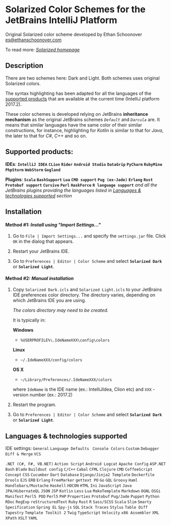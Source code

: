Solarized Color Schemes for the JetBrains IntelliJ Platform
===============================================

Original Solarized color scheme developed by Ethan Schoonover <es@ethanschoonover.com> 
 
To read more: *[Solarized homepage](http://ethanschoonover.com/solarized)*

Description
------------

There are two schemes here: Dark and Light. Both schemes uses original Solarized colors.

The syntax highlighting has been adapted for all the languages of the [supported products](#sp_head)
 that are available at the current time (IntelliJ platform 2017.2).

These color schemes is developed relying on JetBrains **inheritance mechanism** as 
 the original JetBrains schemes *`Default`* and *`Darcula`* are. It means that similar languages
 have the same color of their similar constructions, for instance, highlighting
 for *Kotlin* is similar to that for *Java*, the later to that for *C#*, *C++* and so on.

<a name="sp_head"></a>Supported products: 
------------
**IDEs**:
**`IntelliJ IDEA`**
**`CLion`**
**`Rider`**
**`Android Studio`**
**`DataGrip`**
**`PyCharm`**
**`RubyMine`**
**`PhpStorm`**
**`WebStorm`**
**`Gogland`**

**Plugins**:
**`Scala`**
**`BashSupport`**
**`Lua`**
**`CMD support`**
**`Pug (ex-Jade)`**
**`Erlang`**
**`Rust`**
**`Protobuf support`**
**`Cursive`**
**`Perl`**
**`HaskForce`**
**`R language support`**
*and all the JetBrains plugins providing the languages listed in [Languages & technologies supported](#ls_head) section*

Installation
------------

#### Method #1: *Install using "Import Settings..."*

1. Go to `File | Import Settings...` and specify the `settings.jar` file.
    Click `OK` in the dialog that appears.

2. Restart your JetBrains IDE.

3. Go to `Preferences | Editor | Color Scheme` and select **`Solarized Dark`** or **`Solarized Light`**.

#### Method #2: *Manual installation*

1.  Copy `Solarized Dark.icls` and `Solarized Light.icls` to your JetBrains IDE preferences
     color directory. The directory varies, depending on which JetBrains IDE you are using.
    
    *The colors directory may need to be created.*
    
    It is typically in:
    
    **Windows**
    * `%USERPROFILE%\.IdeNameXXX\config\colors`
    
    **Linux**
    * `~/.IdeNameXXX/config/colors`
    
    **OS X**
    * `~/Library/Preferences/.IdeNameXXX/colors`
                       
    where `IdeName` is the IDE name (ex.: IntelliJIdea, Clion etc) and `XXX` - version number (ex.: 2017.2)

2. Restart the program.
    
3. Go to `Preferences | Editor | Color Scheme` and select **`Solarized Dark`** or **`Solarized Light`**.

<a name="ls_head"></a>Languages & technologies supported
-----------

IDE settings:
`General`
`Language Defaults `
`Console Colors`
`Custom`
`Debugger`
`Diff & Merge`
`VCS`

`.NET (C#, F#, VB.NET)`
`Action Script`
`Android Logcat`
`Apache Config`
`ASP.NET`
`Bash`
`Blade`
`Buildout config`
`C/C++`
`Cabal`
`CFML`
`Clojure`
`CMD`
`CoffeeScript`
`Concept`
`CSS`
`Cucumber`
`Dart`
`Database`
`Django/Jinja2 Template`
`Dockerfile`
`Drools`
`EJS`
`ERB`
`Erlang`
`FreeMarker`
`gettext PO`
`Go`
`GQL`
`Groovy`
`Haml`
`Handlebars/Mustache`
`Haskell`
`HOCON`
`HTML`
`Ini`
`JavaScript`
`Java`
`JPA/HibernateQL`
`JSON`
`JSP`
`Kotlin`
`Less`
`Lua`
`MakoTemplate`
`Markdown`
`OGNL`
`OSGi Manifest`
`Perl5 POD`
`Perl5`
`PHP`
`Properties`
`Protobuf`
`Pug/Jade`
`Puppet`
`Python`
`RDoc`
`RegExp`
`reStructuredText`
`Ruby`
`Rust`
`R`
`Sass/SCSS`
`Scala`
`Slim`
`Smarty`
`Specification`
`Spring EL`
`Spy-js`
`SQL`
`Stack Traces`
`Stylus`
`Table Diff`
`Tapestry`
`Template Toolkit 2`
`Twig`
`TypeScript`
`Velocity`
`x86 Assembler`
`XML`
`XPath`
`XSLT`
`YAML`